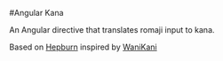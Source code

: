 #Angular Kana

An Angular directive that translates romaji input to kana.

Based on [Hepburn](https://github.com/lovell/hepburn) inspired by [WaniKani](http://wanikani.com)

